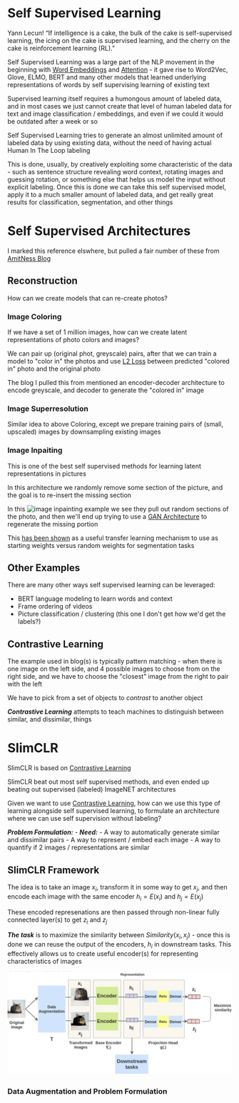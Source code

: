 # Self Supervised Learning
Yann Lecun!
“If intelligence is a cake, the bulk of the cake is self-supervised learning, the icing on the cake is supervised learning, and the cherry on the cake is reinforcement learning (RL).”

Self Supervised Learning was a large part of the NLP movement in the beginning with [Word Embeddings](./EMBEDDINGS.md) and [Attention](./ATTENTION.md#attention) - it gave rise to Word2Vec, Glove, ELMO, BERT and many other models that learned underlying representations of words by self supervising learning of existing text

Supervised learning itself requires a humongous amount of labeled data, and in most cases we just cannot create that level of human labeled data for text and image classification / embeddings, and even if we could it would be outdated after a week or so 

Self Supervised Learning tries to generate an almost unlimited amount of labeled data by using existing data, without the need of having actual Human In The Loop labeling

This is done, usually, by creatively exploiting some characteristic of the data - such as sentence structure revealing word context, rotating images and guessing rotation, or something else that helps us model the input without explicit labeling. Once this is done we can take this self supervised model, apply it to a much smaller amount of labeled data, and get really great results for classification, segmentation, and other things

# Self Supervised Architectures
I marked this reference elswhere, but pulled a fair number of these from [AmitNess Blog](https://amitness.com)



## Reconstruction
How can we create models that can re-create photos?

### Image Coloring
If we have a set of 1 million images, how can we create latent representations of photo colors and images?

We can pair up (original phot, greyscale) pairs, after that we can train a model to "color in" the photos and use [L2 Loss](./LOSS_FUNCTIONS.md#l2-loss) between predicted "colored in" photo and the original photo 

The blog I pulled this from mentioned an encoder-decoder architecture to encode greyscale, and decoder to generate the "colored in" image

### Image Superresolution
Similar idea to above Coloring, except we prepare training pairs of (small, upscaled) images by downsampling existing images

### Image Inpaiting
This is one of the best self supervised methods for learning latent representations in pictures

In this architecture we randomly remove some section of the picture, and the goal is to re-insert the missing section

In this ![image inpainting example](./images/image_inpainting_example.png) we see they pull out random sections of the photo, and then we'll end up trying to use a [GAN Architecture](./GAN.md) to regenerate the missing portion

This [has been shown](https://arxiv.org/abs/1604.07379) as a useful transfer learning mechanism to use as starting weights versus random weights for segmentation tasks

## Other Examples
There are many other ways self supervised learning can be leveraged:
- BERT language modeling to learn words and context
- Frame ordering of videos
- Picture classification / clustering (this one I don't get how we'd get the labels?)

## Contrastive Learning
The example used in blog(s) is typically pattern matching - when there is one image on the left side, and 4 possible images to choose from on the right side, and we have to choose the "closest" image from the right to pair with the left

We have to pick from a set of objects to *contrast* to another object

***Contrastive Learning*** attempts to teach machines to distinguish between similar, and dissimilar, things

# SlimCLR
SlimCLR is based on [Contrastive Learning](#contrastive-learning)

SlimCLR beat out most self supervised methods, and even ended up beating out supervised (labeled) ImageNET architectures

Given we want to use [Contrastive Learning](#contrastive-learning), how can we use this type of learning alongside self supervised learning, to formulate an architecture where we can use self supervision without labeling?

***Problem Formulation:***
    - ***Need:*** 
        - A way to automatically generate similar and dissimilar pairs 
        - A way to represent / embed each image
        - A way to quantify if 2 images / representations are similar

## SlimCLR Framework
The idea is to take an image $x_i$, transform it in some way to get $x_j$, and then encode each image with the same encoder $h_i = E(x_i)$ and $h_j = E(x_j)$

These encoded represenations are then passed through non-linear fully connected layer(s) to get $z_i$ and $z_j$

***The task*** is to maximize the similarity between $Similarity(x_i, x_j)$ - once this is done we can reuse the output of the encoders, $h_i$ in downstream tasks. This effectively allows us to create useful encoder(s) for representing characteristics of images

![SlimCLR Framework](./images/slimclr_framework.png)

### Data Augmentation and Problem Formulation